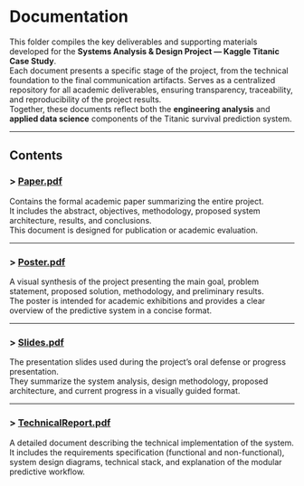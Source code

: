 # Documentation

This folder compiles the key deliverables and supporting materials developed for the **Systems Analysis & Design Project — Kaggle Titanic Case Study**.  
Each document presents a specific stage of the project, from the technical foundation to the final communication artifacts.
Serves as a centralized repository for all academic deliverables, ensuring transparency, traceability, and reproducibility of the project results.  
Together, these documents reflect both the **engineering analysis** and **applied data science** components of the Titanic survival prediction system.

---

## Contents

### > [**Paper.pdf**](./Paper.pdf)
Contains the formal academic paper summarizing the entire project.  
It includes the abstract, objectives, methodology, proposed system architecture, results, and conclusions.  
This document is designed for publication or academic evaluation.

---

### > [**Poster.pdf**](./Poster.pdf)
A visual synthesis of the project presenting the main goal, problem statement, proposed solution, methodology, and preliminary results.  
The poster is intended for academic exhibitions and provides a clear overview of the predictive system in a concise format.

---

### > [**Slides.pdf**](./Slides.pdf)
The presentation slides used during the project’s oral defense or progress presentation.  
They summarize the system analysis, design methodology, proposed architecture, and current progress in a visually guided format.

---

### > [**TechnicalReport.pdf**](./TechnicalReport.pdf)
A detailed document describing the technical implementation of the system.  
It includes the requirements specification (functional and non-functional), system design diagrams, technical stack, and explanation of the modular predictive workflow.

